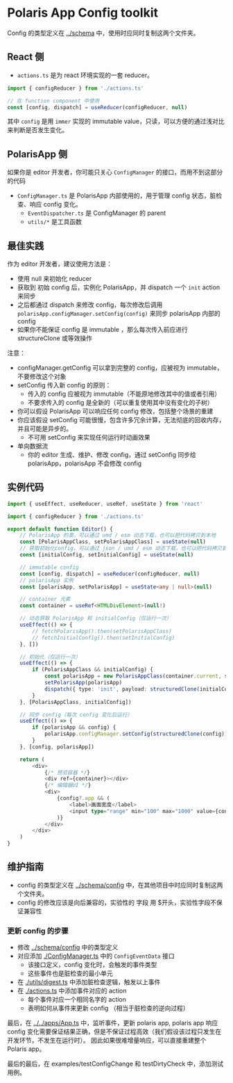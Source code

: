 # Polaris App Config toolkit

Config 的类型定义在 [../schema](../schema) 中，使用时应同时复制这两个文件夹。

## React 侧

- `actions.ts` 是为 react 环境实现的一套 reducer。

```typescript
import { configReducer } from './actions.ts'

// 在 function component 中使用
const [config, dispatch] = useReducer(configReducer, null)
```

其中 `config` 是用 `immer` 实现的 immutable value，只读，可以方便的通过浅对比来判断是否发生变化。

## PolarisApp 侧

如果你是 editor 开发者，你可能只关心 `ConfigManager` 的接口，而用不到这部分的代码

- `ConfigManager.ts` 是 PolarisApp 内部使用的，用于管理 config 状态，脏检查、响应 config 变化。
  - `EventDispatcher.ts` 是 ConfigManager 的 parent
  - `utils/*` 是工具函数

## 最佳实践

作为 editor 开发者，建议使用方法是：

- 使用 null 来初始化 reducer
- 获取到 初始 config 后，实例化 PolarisApp，并 dispatch 一个 `init` action 来同步
- 之后都通过 dispatch 来修改 config，每次修改后调用 `polarisApp.configManager.setConfig(config)` 来同步 polarisApp 内部的 config
- 如果你不能保证 config 是 immutable ，那么每次传入前应进行 structureClone 或等效操作

注意：

- configManager.getConfig 可以拿到完整的 config，应被视为 immutable，不要修改这个对象
- setConfig 传入新 config 的原则：
  - 传入的 config 应被视为 immutable（不能原地修改其中的值或者引用）
  - 不要求传入的 config 是全新的（可以重复使用其中没有变化的子树）
- 你可以假设 PolarisApp 可以响应任何 config 修改，包括整个场景的重建
- 你应该假设 setConfig 可能很慢，包含许多冗余计算，无法彻底的回收内存，并且可能是异步的。
  - 不可用 setConfig 来实现任何运行时动画效果
- 单向数据流
  - 你的 editor 生成、维护、修改 config，通过 setConfig 同步给 polarisApp，polarisApp 不会修改 config

## 实例代码

```typescript
import { useEffect, useReducer, useRef, useState } from 'react'

import { configReducer } from './actions.ts'

export default function Editor() {
	// PolarisApp 的类，可以通过 umd / esm 动态下载，也可以把代码拷贝到本地
	const [PolarisAppClass, setPolarisAppClass] = useState(null)
	// 获取初始化config，可以通过 json / umd / esm 动态下载，也可以把代码拷贝到本地
	const [initialConfig, setInitialConfig] = useState(null)

	// immutable config
	const [config, dispatch] = useReducer(configReducer, null)
	// polarisApp 实例
	const [polarisApp, setPolarisApp] = useState<any | null>(null)

	// container 元素
	const container = useRef<HTMLDivElement>(null!)

	// 动态获取 PolarisApp 和 initialConfig（仅运行一次）
	useEffect(() => {
		// fetchPolarisApp().then(setPolarisAppClass)
		// fetchInitialConfig().then(setInitialConfig)
	}, [])

	// 初始化（仅运行一次）
	useEffect(() => {
		if (PolarisAppClass && initialConfig) {
			const polarisApp = new PolarisAppClass(container.current, structuredClone(initialConfig))
			setPolarisApp(polarisApp)
			dispatch({ type: 'init', payload: structuredClone(initialConfig) })
		}
	}, [PolarisAppClass, initialConfig])

	// 同步 config（每次 config 变化后运行）
	useEffect(() => {
		if (polarisApp && config) {
			polarisApp.configManager.setConfig(structuredClone(config))
		}
	}, [config, polarisApp])

	return (
		<div>
			{/* 预览容器 */}
			<div ref={container}></div>
			{/* 编辑器UI */}
			<div>
				{config?.app && (
					<label>画面宽度</label>
					<input type="range" min="100" max="1000" value={config.app.width} onChange={(e) => dispatch({ type: 'app:change', payload: {...config.app, width: e.target.value} })}>
				)}
			</div>
		</div>
	)
}

```

## 维护指南

- config 的类型定义在 [../schema/config](../schema/config) 中，在其他项目中时应同时复制这两个文件夹。
- config 的修改应该是向后兼容的，实验性的 字段 用 $开头，实验性字段不保证兼容性

### 更新 config 的步骤

- 修改 [../schema/config](../schema/config) 中的类型定义
- 对应添加 [./ConfigManager.ts](./ConfigManager.ts) 中的 `ConfigEventData` 接口
  - 该接口定义，config 变化时，会触发的事件类型
  - 这些事件也是脏检查的最小单元
- 在 [./utils/digest.ts](./utils/digest.ts) 中添加脏检查逻辑，触发以上事件
- 在 [./actions.ts](./actions.ts) 中添加事件对应的 action
  - 每个事件对应一个相同名字的 action
  - 表明如何从事件来更新 config （相当于脏检查的逆向过程）

最后，在 [../../apps/App.ts](../../apps/App.ts#App.watchConfig) 中，监听事件，更新 polaris app,
polaris app 响应 config 变化需要保证结果正确，但是不保证过程高效（我们假设该过程只发生在开发环节，不发生在运行时）。
因此如果很难增量响应，可以直接重建整个 Polaris app。

最后的最后，在 examples/testConfigChange 和 testDirtyCheck 中，添加测试用例。
